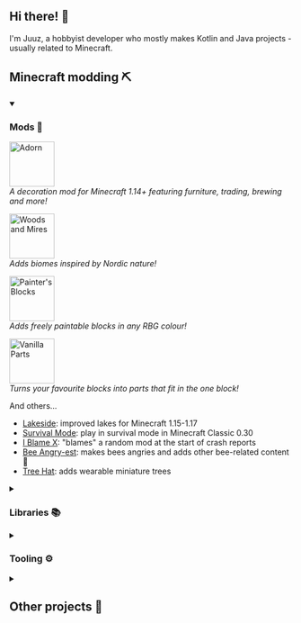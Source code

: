 ## Hi there! :wave:

I'm Juuz, a hobbyist developer who mostly makes Kotlin and Java projects - usually related to Minecraft.

## Minecraft modding ⛏

<details open=""><summary><h3>Mods 🎲</h3></summary>

<p><a href="https://github.com/Juuxel/Adorn"><img src="https://i.imgur.com/wFpM7FG.png" alt="Adorn" height="80px"></a>
<br><em>A decoration mod for Minecraft 1.14+ featuring furniture, trading, brewing and more!</em>
<p><a href="https://github.com/Juuxel/WoodsAndMires"><img src="https://i.imgur.com/HeVqFJE.png" alt="Woods and Mires" height="80px"></a>
<br><em>Adds biomes inspired by Nordic nature!</em>
<p><a href="https://github.com/Juuxel/PaintersBlocks"><img src="https://i.imgur.com/uVTHBvB.png" alt="Painter's Blocks" height="80px"></a>
<br><em>Adds freely paintable blocks in any RBG colour!</em>
<p><a href="https://github.com/Juuxel/VanillaParts"><img src="https://i.imgur.com/CKffJH2.png" alt="Vanilla Parts" height="80px"></a>
<br><em>Turns your favourite blocks into parts that fit in the one block!</em>

And others...

- [Lakeside](https://github.com/Juuxel/Lakeside): improved lakes for Minecraft 1.15-1.17
- [Survival Mode](https://github.com/Juuxel/SurvivalMode): play in survival mode in Minecraft Classic 0.30
- [I Blame X](https://github.com/Juuxel/i-blame-x): "blames" a random mod at the start of crash reports
- [Bee Angry-est](https://github.com/Juuxel/BeeAngry-est): makes bees angries and adds other bee-related content :bee:
- [Tree Hat](https://github.com/Juuxel/TreeHat): adds wearable miniature trees

</details>
<details><summary><h3>Libraries 📚</h3></summary>

- [LibGui](https://github.com/CottonMC/LibGui): a modern GUI library for Fabric
- Many APIs in [Fabric API](https://github.com/FabricMC/fabric), including the Screen Handler API and the Loot API

</details>
<details><summary><h3>Tooling ⚙</h3></summary>

- [Architectury](https://github.com/architectury): a cross-platform Minecraft modding toolchain
- [loom-quiltflower](https://github.com/Juuxel/LoomQuiltflower): adds the Quiltflower decompiler to Loom-based development environments
- [AntiquityMC](https://github.com/AntiquityMC): modding Minecraft Classic 0.30 on a modern Fabric toolchain
- [Fabric Filament](https://github.com/FabricMC/fabric-filament): a Gradle plugin to help with building deobfuscation mappings
- [Unprotect](https://github.com/Juuxel/unprotect): a ModLauncher plugin that makes package-private and protected code public at runtime
- [Architectury API Versions](https://github.com/Juuxel/architectury-api-versions) (Website): a website that finds the latest version of Architectury API
- Architectury Versions ([Kotlin](https://github.com/Juuxel/architectury-versions.kt), [old Rust version](https://github.com/Juuxel/architectury-versions)): a CLI tool that finds the latest versions of Architectury and Fabric projects

</details>
<details><summary><h2>Other projects 🧪</h2></summary>

- [Gronkify](https://github.com/Juuxel/Gronkify): a cursed Gradle plugin that plays music during your long builds
- [fc0](https://github.com/Juuxel/fc0): a modding toolchain for 2fc0f18
- [Leaf Through](https://github.com/Juuxel/LeafThrough): a simple string reader library for Kotlin
- [Scissors](https://github.com/Juuxel/Scissors): a tool that can "cut away" a deobfuscation mapping layer by comparing it to a larger mapping set
- [Ripple](https://github.com/Juuxel/Ripple): a library for processing deobfuscation mappings 
- [Cucuwiki](https://github.com/Juuxel/cucuwiki): a minimal wiki made in Kotlin and TypeScript
- [LibNinePatch](https://github.com/Juuxel/LibNinePatch): a simple Java 9patch renderer for any graphics API
- [Jankson Record Adapter](https://github.com/Juuxel/JanksonRecordAdapter): an addon for [Jankson](https://github.com/falkreon/Jankson) that serialises Java records
- [Publish Checkstyle Report](https://github.com/Juuxel/publish-checkstyle-report): a GitHub action that shows Checkstyle errors inline as code annotations

</details>
